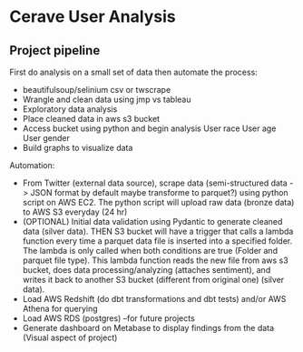 # Cerave User Analysis

## Project pipeline

First do analysis on a small set of data then automate the process: 
- beautifulsoup/selinium csv or twscrape
- Wrangle and clean data using jmp vs tableau
- Exploratory data analysis
- Place cleaned data in aws s3 bucket
- Access bucket using python and begin analysis
  User race
  User age
  User gender
- Build graphs to visualize data

Automation:
- From Twitter (external data source), scrape data (semi-structured data -> JSON format by default maybe transforme to parquet?) using python script on AWS EC2.
The python script will upload raw data (bronze data) to AWS S3 everyday (24 hr)
- (OPTIONAL) Initial data validation using Pydantic to generate cleaned data (silver data). THEN S3 bucket will have a trigger that calls a lambda function every time a parquet data file is inserted into a specified folder. The lambda is only called when both conditions are true (Folder and parquet file type). This lambda function reads the new file from aws s3 bucket, does data processing/analyzing (attaches sentiment), and writes it back to another S3 bucket (different from original one) (silver data). 
- Load AWS Redshift (do dbt transformations and dbt tests) and/or AWS Athena for querying 
- Load AWS RDS (postgres) –for future projects
- Generate dashboard on Metabase to display findings from the data (Visual aspect of project)


